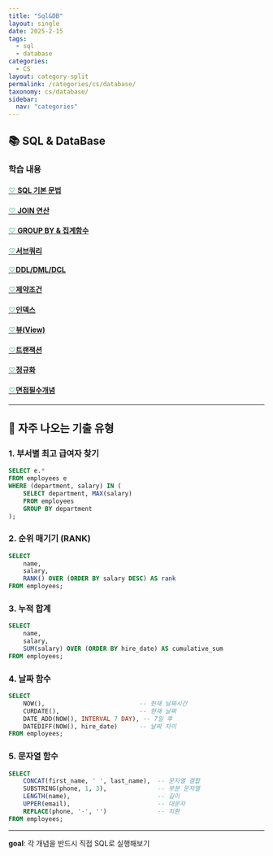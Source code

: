 ```yaml
---
title: "Sql&DB"
layout: single
date: 2025-2-15
tags: 
  - sql
  - database
categories: 
  - CS
layout: category-split
permalink: /categories/cs/database/
taxonomy: cs/database/
sidebar:
  nav: "categories"
---
```



## 📚 SQL & DataBase

### 학습 내용

#### <a href="#" data-content="/assets/contents/cs/sql-grammer.md"><span style="color: #9bd6bd;">♡</span> SQL 기본 문법</a>

#### <a href="#" data-content="/assets/contents/cs/join.md"><span style="color: #9bd6bd;">♡</span> JOIN 연산</a>

#### <a href="#" data-content="/assets/contents/cs/group-by.md"><span style="color: #9bd6bd;">♡</span> GROUP BY & 집계함수</a>

#### <a href="#" data-content="/assets/contents/cs/sub-query.md"><span style="color: #9bd6bd;">♡</span>서브쿼리</a>

#### <a href="#" data-content="/assets/contents/cs/ddl-dml-dcl.md"><span style="color: #9bd6bd;">♡</span>DDL/DML/DCL</a>

#### <a href="#" data-content="/assets/contents/cs/constraints.md"><span style="color: #9bd6bd;">♡</span>제약조건</a>

#### <a href="#" data-content="/assets/contents/cs/index.md"><span style="color: #9bd6bd;">♡</span>인덱스</a>

#### <a href="#" data-content="/assets/contents/cs/view.md"><span style="color: #9bd6bd;">♡</span>뷰(View)</a>

#### <a href="#" data-content="/assets/contents/cs/transaction.md"><span style="color: #9bd6bd;">♡</span>트랜잭션</a>

#### <a href="#" data-content="/assets/contents/cs/normalize.md"><span style="color: #9bd6bd;">♡</span>정규화</a>

#### <a href="#" data-content="/assets/contents/cs/sql-intervew.md"><span style="color: #9bd6bd;">♡</span>면접필수개념</a>


---

## 📝 자주 나오는 기출 유형

### 1. 부서별 최고 급여자 찾기

```sql
SELECT e.*
FROM employees e
WHERE (department, salary) IN (
    SELECT department, MAX(salary)
    FROM employees
    GROUP BY department
);
```

### 2. 순위 매기기 (RANK)

```sql
SELECT 
    name, 
    salary,
    RANK() OVER (ORDER BY salary DESC) AS rank
FROM employees;
```

### 3. 누적 합계

```sql
SELECT 
    name,
    salary,
    SUM(salary) OVER (ORDER BY hire_date) AS cumulative_sum
FROM employees;
```

### 4. 날짜 함수

```sql
SELECT 
    NOW(),                          -- 현재 날짜시간
    CURDATE(),                      -- 현재 날짜
    DATE_ADD(NOW(), INTERVAL 7 DAY), -- 7일 후
    DATEDIFF(NOW(), hire_date)      -- 날짜 차이
FROM employees;
```

### 5. 문자열 함수

```sql
SELECT 
    CONCAT(first_name, ' ', last_name),  -- 문자열 결합
    SUBSTRING(phone, 1, 3),              -- 부분 문자열
    LENGTH(name),                        -- 길이
    UPPER(email),                        -- 대문자
    REPLACE(phone, '-', '')              -- 치환
FROM employees;
```

-----

**goal**: 각 개념을 반드시 직접 SQL로 실행해보기

